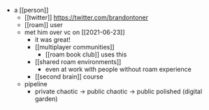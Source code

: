 - a [[person]]
	- [[twitter]] https://twitter.com/brandontoner
	- [[roam]] user
	- met him over vc on [[2021-06-23]] 
		-  it was great!
		- [[multiplayer communities]]
			- [[roam book club]] uses this
		- [[shared roam environments]]
			- even at work with people without roam experience
		- [[second brain]] course
	- pipeline
		- private chaotic -> public chaotic -> public polished (digital garden)